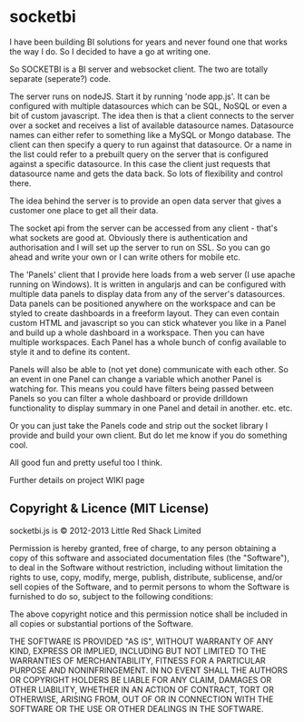 # socketbi
I have been building BI solutions for years and never found one that works the way I do. So I decided to have a go at writing one.

So SOCKETBI is a BI server and websocket client.  The two are totally separate (seperate?) code. 

The server runs on nodeJS. Start it by running 'node app.js'. It can be configured with multiple datasources which can be SQL, NoSQL or even a bit of custom javascript. The idea then is that a client connects to the server over a socket and receives a list of available datasource names. Datasource names can either refer to something like a MySQL or Mongo database. The client can then specify a query to run against that datasource. Or a name in the list could refer to a prebuilt query on the server that is configured against a specific datasource. In this case the client just requests that datasource name and gets the data back. So lots of flexibility and control there.

The idea behind the server is to provide an open data server that gives a customer one place to get all their data. 

The socket api from the server can be accessed from any client - that's what sockets are good at. Obviously there is authentication and authorisation and I will set up the server to run on SSL. So you can go ahead and write your own or I can write others for mobile etc.

The 'Panels' client that I provide here loads from a web server (I use apache running on Windows). It is written in angularjs and can be configured with multiple data panels to display data from any of the server's datasources. Data panels can be positioned anywhere on the workspace and can be styled to create dashboards in a freeform layout. They can even contain custom HTML and javascript so you can stick whatever you like in a Panel and build up a whole dashboard in a workspace. Then you can have multiple workspaces. Each Panel has a whole bunch of config available to style it and to define its content.

Panels will also be able to (not yet done) communicate with each other. So an event in one Panel can change a variable which another Panel is watching for. This means you could have filters being passed between Panels so you can filter a whole dashboard or provide drilldown functionality to display summary in one Panel and detail in another. etc. etc.

Or you can just take the Panels code and strip out the socket library I provide and build your own client. But do let me know if you do something cool.

All good fun and pretty useful too I think.

Further details on project WIKI page

## Copyright & Licence (MIT License)

socketbi.js is © 2012-2013 Little Red Shack Limited

Permission is hereby granted, free of charge, to any person obtaining a copy of this software and associated documentation files (the "Software"), to deal in the Software without restriction, including without limitation the rights to use, copy, modify, merge, publish, distribute, sublicense, and/or sell copies of the Software, and to permit persons to whom the Software is furnished to do so, subject to the following conditions:

The above copyright notice and this permission notice shall be included in all copies or substantial portions of the Software.

THE SOFTWARE IS PROVIDED "AS IS", WITHOUT WARRANTY OF ANY KIND, EXPRESS OR IMPLIED, INCLUDING BUT NOT LIMITED TO THE WARRANTIES OF MERCHANTABILITY, FITNESS FOR A PARTICULAR PURPOSE AND NONINFRINGEMENT. IN NO EVENT SHALL THE AUTHORS OR COPYRIGHT HOLDERS BE LIABLE FOR ANY CLAIM, DAMAGES OR OTHER LIABILITY, WHETHER IN AN ACTION OF CONTRACT, TORT OR OTHERWISE, ARISING FROM, OUT OF OR IN CONNECTION WITH THE SOFTWARE OR THE USE OR OTHER DEALINGS IN THE SOFTWARE.
